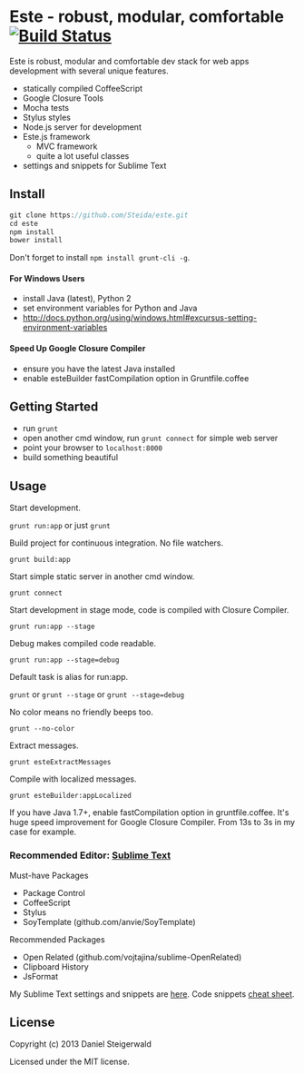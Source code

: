 # Este - robust, modular, comfortable [![Build Status](https://secure.travis-ci.org/Steida/este.png?branch=master)](http://travis-ci.org/Steida/este)

Este is robust, modular and comfortable dev stack for web apps development with several unique features.

  - statically compiled CoffeeScript
  - Google Closure Tools
  - Mocha tests
  - Stylus styles
  - Node.js server for development
  - Este.js framework
    - MVC framework
    - quite a lot useful classes
  - settings and snippets for Sublime Text

## Install
  ```javascript
  git clone https://github.com/Steida/este.git
  cd este
  npm install
  bower install
  ```

  Don't forget to install ```npm install grunt-cli -g```.

#### For Windows Users
  - install Java (latest), Python 2
  - set environment variables for Python and Java
  - http://docs.python.org/using/windows.html#excursus-setting-environment-variables

#### Speed Up Google Closure Compiler
  - ensure you have the latest Java installed
  - enable esteBuilder fastCompilation option in Gruntfile.coffee

## Getting Started
  - run ```grunt```
  - open another cmd window, run ```grunt connect``` for simple web server
  - point your browser to `localhost:8000`
  - build something beautiful

## Usage

  Start development.

  ```grunt run:app``` or just ```grunt```

  Build project for continuous integration. No file watchers.

  ```grunt build:app```

  Start simple static server in another cmd window.

  ```grunt connect```

  Start development in stage mode, code is compiled with Closure Compiler.

  ```grunt run:app --stage```

  Debug makes compiled code readable.

  ```grunt run:app --stage=debug```

  Default task is alias for run:app.

  ```grunt``` or ```grunt --stage``` or ```grunt --stage=debug```

  No color means no friendly beeps too.

  ```grunt --no-color```

  Extract messages.

  ```grunt esteExtractMessages```

  Compile with localized messages.

  ```grunt esteBuilder:appLocalized```

  If you have Java 1.7+, enable fastCompilation option in gruntfile.coffee.
  It's huge speed improvement for Google Closure Compiler. From 13s to 3s in
  my case for example.

### Recommended Editor: [Sublime Text](http://www.sublimetext.com)

Must-have Packages

  - Package Control
  - CoffeeScript
  - Stylus
  - SoyTemplate (github.com/anvie/SoyTemplate)

Recommended Packages

  - Open Related (github.com/vojtajina/sublime-OpenRelated)
  - Clipboard History
  - JsFormat

My Sublime Text settings and snippets are [here](https://github.com/Steida/Sublimetext-user-settings).
Code snippets [cheat sheet](http://estejs.tumblr.com/post/29363589575/este-js-sublime-text-code-snippets-cheat-sheet).

## License
Copyright (c) 2013 Daniel Steigerwald

Licensed under the MIT license.